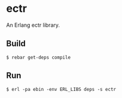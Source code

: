ectr
=====

An Erlang ectr library.

Build
-----

    $ rebar get-deps compile

Run
---

    $ erl -pa ebin -env ERL_LIBS deps -s ectr